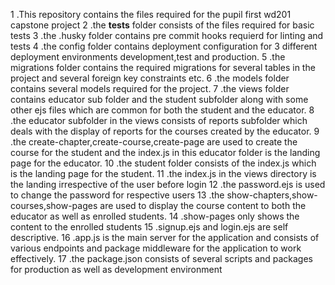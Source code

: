 1 .This repository contains the files required for the pupil first wd201 capstone project 
2 .the __tests__ folder consists of the files required for basic tests
3 .the .husky folder contains pre commit hooks requierd for linting and tests
4 .the config folder contains deployment configuration for 3 different deployment environments development,test and production.
5 .the migrations folder contains the required migrations for several tables in the project and several foreign key constraints etc.
6 .the models folder contains several models required for the project.
7 .the views folder contains educator sub folder and the student subfolder along with some other ejs files which are common for both the student and the educator.
8 .the educator subfolder in the views consists of reports subfolder which deals with the display of reports for the courses created by the educator.
9 .the create-chapter,create-course,create-page are used to create the course for the student and the index.js in this educator folder is the landing page for the educator.
10 .the student folder consists of the index.js which is the landing page for the student.
11 .the index.js in the views directory is the landing irrespective of the user before login 
12 .the password.ejs is used to change the password for respective users
13 .the show-chapters,show-courses,show-pages are used to display the course content to both the educator as well as enrolled students.
14 .show-pages only shows the content to the enrolled students
15 .signup.ejs and login.ejs are self descriptive.
16 .app.js is the main server for the application and consists of various endpoints and package middleware for the application to work effectively.
17 .the package.json consists of several scripts and packages for production as well as development environment 
